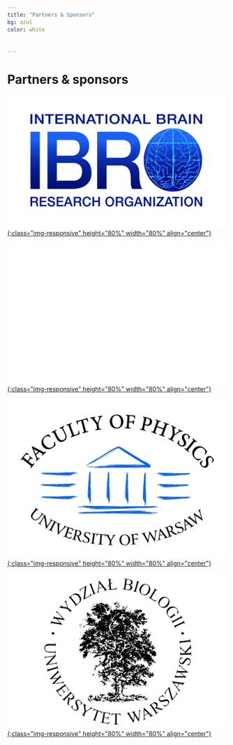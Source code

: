 ```yaml
---
title: "Partners & Sponsors"
bg: azul
color: white	


---
```


# Partners & sponsors

<a href="http://ibro.info/">![test image size](/img/sponsors/ibro.jpg?style=centerme){:class="img-responsive" height="80%" width="80%" align="center"}</a>

<a href="https://icm.edu.pl/en/interdisciplinary-centre-for-mathematical-and-computational-modelling">![test image size](/img/sponsors/icm.png?style=centerme){:class="img-responsive" height="80%" width="80%" align="center"}</a>

<a href="https://www.fuw.edu.pl/faculty-of-physics-home.html">![test image size](/img/sponsors/logo_FUW.jpg?style=centerme){:class="img-responsive" height="80%" width="80%" align="center"}</a>

<a href="http://www.biol.uw.edu.pl/en/">![test image size](/img/sponsors/wb-uw.png?style=centerme){:class="img-responsive" height="80%" width="80%" align="center"}</a>



